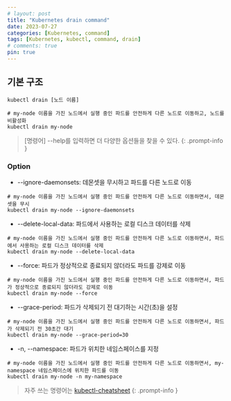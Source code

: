 ```yaml
---
# layout: post
title: "Kubernetes drain command"
date: 2023-07-27
categories: [Kubernetes, command]
tags: [Kubernetes, kubectl, command, drain]
# comments: true
pin: true
---
```


## 기본 구조
```
kubectl drain [노드 이름]

# my-node 이름을 가진 노드에서 실행 중인 파드를 안전하게 다른 노드로 이동하고, 노드를 비활성화
kubectl drain my-node
```

> [명령어] --help를 입력하면 더 다양한 옵션들을 찾을 수 있다.
{: .prompt-info }

### Option
- --ignore-daemonsets: 데몬셋을 무시하고 파드를 다른 노드로 이동
```
# my-node 이름을 가진 노드에서 실행 중인 파드를 안전하게 다른 노드로 이동하면서, 데몬셋을 무시
kubectl drain my-node --ignore-daemonsets
```

- --delete-local-data: 파드에서 사용하는 로컬 디스크 데이터를 삭제
```
# my-node 이름을 가진 노드에서 실행 중인 파드를 안전하게 다른 노드로 이동하면서, 파드에서 사용하는 로컬 디스크 데이터를 삭제
kubectl drain my-node --delete-local-data
```

- --force: 파드가 정상적으로 종료되지 않더라도 파드를 강제로 이동
```
# my-node 이름을 가진 노드에서 실행 중인 파드를 안전하게 다른 노드로 이동하면서, 파드가 정상적으로 종료되지 않더라도 강제로 이동
kubectl drain my-node --force
```

- --grace-period: 파드가 삭제되기 전 대기하는 시간(초)을 설정
```
# my-node 이름을 가진 노드에서 실행 중인 파드를 안전하게 다른 노드로 이동하면서, 파드가 삭제되기 전 30초간 대기
kubectl drain my-node --grace-period=30
```

- -n, --namespace: 파드가 위치한 네임스페이스를 지정
```
# my-node 이름을 가진 노드에서 실행 중인 파드를 안전하게 다른 노드로 이동하면서, my-namespace 네임스페이스에 위치한 파드를 이동
kubectl drain my-node -n my-namespace
```

> 자주 쓰는 명령어는 [kubectl-cheatsheet](https://kubernetes.io/docs/reference/kubectl/cheatsheet/)
{: .prompt-info }